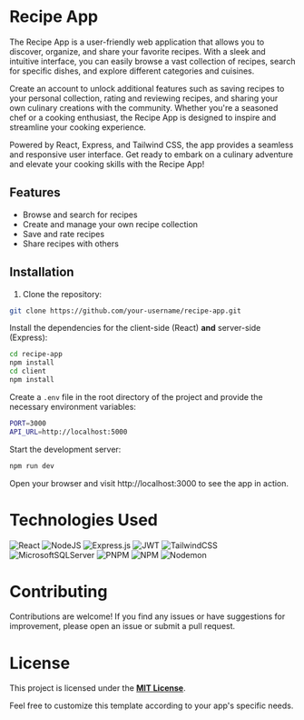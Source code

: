 # Recipe App


The Recipe App is a user-friendly web application that allows you to discover, organize, and share your favorite recipes. With a sleek and intuitive interface, you can easily browse a vast collection of recipes, search for specific dishes, and explore different categories and cuisines.

Create an account to unlock additional features such as saving recipes to your personal collection, rating and reviewing recipes, and sharing your own culinary creations with the community. Whether you're a seasoned chef or a cooking enthusiast, the Recipe App is designed to inspire and streamline your cooking experience.

Powered by React, Express, and Tailwind CSS, the app provides a seamless and responsive user interface. Get ready to embark on a culinary adventure and elevate your cooking skills with the Recipe App!

## Features

- Browse and search for recipes
- Create and manage your own recipe collection
- Save and rate recipes
- Share recipes with others

## Installation

1. Clone the repository:

```bash
git clone https://github.com/your-username/recipe-app.git
```

Install the dependencies for the client-side (React) **and** server-side (Express):

```bash
cd recipe-app
npm install
cd client
npm install
```

Create a `.env` file in the root directory of the project and provide the necessary environment variables:

```bash
PORT=3000
API_URL=http://localhost:5000
```

Start the development server:

```bash
npm run dev
```

Open your browser and visit http://localhost:3000 to see the app in action.

# Technologies Used
![React](https://img.shields.io/badge/react-%2320232a.svg?style=for-the-badge&logo=react&logoColor=%2361DAFB)
![NodeJS](https://img.shields.io/badge/node.js-6DA55F?style=for-the-badge&logo=node.js&logoColor=white)
![Express.js](https://img.shields.io/badge/express.js-%23404d59.svg?style=for-the-badge&logo=express&logoColor=%2361DAFB)
![JWT](https://img.shields.io/badge/JWT-black?style=for-the-badge&logo=JSON%20web%20tokens)
![TailwindCSS](https://img.shields.io/badge/tailwindcss-%2338B2AC.svg?style=for-the-badge&logo=tailwind-css&logoColor=white)
![MicrosoftSQLServer](https://img.shields.io/badge/Microsoft%20SQL%20Server-CC2927?style=for-the-badge&logo=microsoft%20sql%20server&logoColor=white)
![PNPM](https://img.shields.io/badge/pnpm-%234a4a4a.svg?style=for-the-badge&logo=pnpm&logoColor=f69220)
![NPM](https://img.shields.io/badge/NPM-%23CB3837.svg?style=for-the-badge&logo=npm&logoColor=white)
![Nodemon](https://img.shields.io/badge/NODEMON-%23323330.svg?style=for-the-badge&logo=nodemon&logoColor=%BBDEAD)
# Contributing

Contributions are welcome! If you find any issues or have suggestions for improvement, please open an issue or submit a pull request.

# License

This project is licensed under the [**MIT License**](/License).


Feel free to customize this template according to your app's specific needs.
